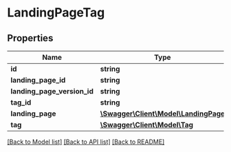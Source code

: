 # LandingPageTag

## Properties
Name | Type | Description | Notes
------------ | ------------- | ------------- | -------------
**id** | **string** |  | [optional] 
**landing_page_id** | **string** |  | 
**landing_page_version_id** | **string** |  | [optional] 
**tag_id** | **string** |  | 
**landing_page** | [**\Swagger\Client\Model\LandingPage**](LandingPage.md) |  | [optional] 
**tag** | [**\Swagger\Client\Model\Tag**](Tag.md) |  | [optional] 

[[Back to Model list]](../../README.md#documentation-for-models) [[Back to API list]](../../README.md#documentation-for-api-endpoints) [[Back to README]](../../README.md)

